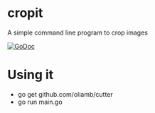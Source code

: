 # cropit
A simple command line program to crop images

[![GoDoc](https://godoc.org/github.com/amitsaha/cropit?status.svg)](https://godoc.org/github.com/amitsaha/cropit)

# Using it

- go get github.com/oliamb/cutter
- go run main.go <image>
